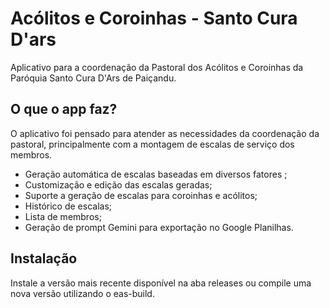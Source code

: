 # **Acólitos e Coroinhas - Santo Cura D'ars**
 Aplicativo para a coordenação da Pastoral dos Acólitos e Coroinhas da Paróquia Santo Cura D'Ars de Paiçandu.
 
##  O que o app faz?
O aplicativo foi pensado para atender as necessidades da coordenação da pastoral, principalmente com a montagem de escalas de serviço dos membros.

- Geração  automática de escalas baseadas em diversos fatores ;
- Customização e edição das escalas geradas;
- Suporte a geração de escalas para coroinhas e acólitos;
- Histórico de escalas;
- Lista de membros;
- Geração de prompt Gemini para exportação no Google Planilhas.

## Instalação

Instale a versão mais recente disponível na aba releases ou compile uma nova versão utilizando o eas-build.
